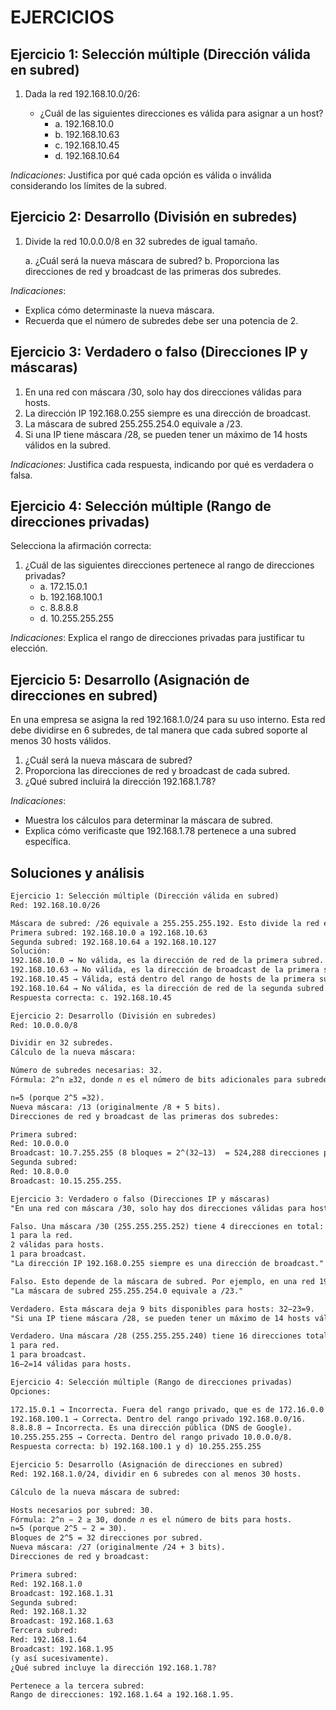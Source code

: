 # EJERCICIOS

## Ejercicio 1: Selección múltiple (Dirección válida en subred)

1. Dada la red 192.168.10.0/26:

    - ¿Cuál de las siguientes direcciones es válida para asignar a un host?
        - a. 192.168.10.0
        - b. 192.168.10.63
        - c. 192.168.10.45
        - d. 192.168.10.64

_Indicaciones_: Justifica por qué cada opción es válida o inválida considerando los límites de la subred.

## Ejercicio 2: Desarrollo (División en subredes)

1. Divide la red 10.0.0.0/8 en 32 subredes de igual tamaño.

    a. ¿Cuál será la nueva máscara de subred?
    b. Proporciona las direcciones de red y broadcast de las primeras dos subredes.

_Indicaciones_:

- Explica cómo determinaste la nueva máscara.
- Recuerda que el número de subredes debe ser una potencia de 2.

## Ejercicio 3: Verdadero o falso (Direcciones IP y máscaras)

1. En una red con máscara /30, solo hay dos direcciones válidas para hosts.
2. La dirección IP 192.168.0.255 siempre es una dirección de broadcast.
3. La máscara de subred 255.255.254.0 equivale a /23.
4. Si una IP tiene máscara /28, se pueden tener un máximo de 14 hosts válidos en la subred.

_Indicaciones_: Justifica cada respuesta, indicando por qué es verdadera o falsa.

## Ejercicio 4: Selección múltiple (Rango de direcciones privadas)

Selecciona la afirmación correcta:

1. ¿Cuál de las siguientes direcciones pertenece al rango de direcciones privadas?
    - a. 172.15.0.1
    - b. 192.168.100.1
    - c. 8.8.8.8
    - d. 10.255.255.255

_Indicaciones_: Explica el rango de direcciones privadas para justificar tu elección.

## Ejercicio 5: Desarrollo (Asignación de direcciones en subred)

En una empresa se asigna la red 192.168.1.0/24 para su uso interno. Esta red debe dividirse en 6 subredes, de tal manera que cada subred soporte al menos 30 hosts válidos.

1. ¿Cuál será la nueva máscara de subred?
2. Proporciona las direcciones de red y broadcast de cada subred.
3. ¿Qué subred incluirá la dirección 192.168.1.78?

_Indicaciones_:

- Muestra los cálculos para determinar la máscara de subred.
- Explica cómo verificaste que 192.168.1.78 pertenece a una subred específica.

## Soluciones y análisis

```txt
Ejercicio 1: Selección múltiple (Dirección válida en subred)
Red: 192.168.10.0/26

Máscara de subred: /26 equivale a 255.255.255.192. Esto divide la red en bloques de 64 direcciones:
Primera subred: 192.168.10.0 a 192.168.10.63
Segunda subred: 192.168.10.64 a 192.168.10.127
Solución:
192.168.10.0 → No válida, es la dirección de red de la primera subred.
192.168.10.63 → No válida, es la dirección de broadcast de la primera subred.
192.168.10.45 → Válida, está dentro del rango de hosts de la primera subred.
192.168.10.64 → No válida, es la dirección de red de la segunda subred.
Respuesta correcta: c. 192.168.10.45
```

```txt
Ejercicio 2: Desarrollo (División en subredes)
Red: 10.0.0.0/8

Dividir en 32 subredes.
Cálculo de la nueva máscara:

Número de subredes necesarias: 32.
Fórmula: 2^n ≥32, donde 𝑛 es el número de bits adicionales para subredes.

n=5 (porque 2^5 =32).
Nueva máscara: /13 (originalmente /8 + 5 bits).
Direcciones de red y broadcast de las primeras dos subredes:

Primera subred:
Red: 10.0.0.0
Broadcast: 10.7.255.255 (8 bloques = 2^(32−13)  = 524,288 direcciones por subred).
Segunda subred:
Red: 10.8.0.0
Broadcast: 10.15.255.255.
```

```txt
Ejercicio 3: Verdadero o falso (Direcciones IP y máscaras)
"En una red con máscara /30, solo hay dos direcciones válidas para hosts."

Falso. Una máscara /30 (255.255.255.252) tiene 4 direcciones en total:
1 para la red.
2 válidas para hosts.
1 para broadcast.
"La dirección IP 192.168.0.255 siempre es una dirección de broadcast."

Falso. Esto depende de la máscara de subred. Por ejemplo, en una red 192.168.0.0/23, 192.168.0.255 es una dirección válida de host.
"La máscara de subred 255.255.254.0 equivale a /23."

Verdadero. Esta máscara deja 9 bits disponibles para hosts: 32−23=9.
"Si una IP tiene máscara /28, se pueden tener un máximo de 14 hosts válidos en la subred."

Verdadero. Una máscara /28 (255.255.255.240) tiene 16 direcciones totales:
1 para red.
1 para broadcast.
16−2=14 válidas para hosts.
```

```txt
Ejercicio 4: Selección múltiple (Rango de direcciones privadas)
Opciones:

172.15.0.1 → Incorrecta. Fuera del rango privado, que es de 172.16.0.0 a 172.31.255.255.
192.168.100.1 → Correcta. Dentro del rango privado 192.168.0.0/16.
8.8.8.8 → Incorrecta. Es una dirección pública (DNS de Google).
10.255.255.255 → Correcta. Dentro del rango privado 10.0.0.0/8.
Respuesta correcta: b) 192.168.100.1 y d) 10.255.255.255
```

```txt
Ejercicio 5: Desarrollo (Asignación de direcciones en subred)
Red: 192.168.1.0/24, dividir en 6 subredes con al menos 30 hosts.

Cálculo de la nueva máscara de subred:

Hosts necesarios por subred: 30.
Fórmula: 2^n − 2 ≥ 30, donde 𝑛 es el número de bits para hosts.
n=5 (porque 2^5 − 2 = 30).
Bloques de 2^5 = 32 direcciones por subred.
Nueva máscara: /27 (originalmente /24 + 3 bits).
Direcciones de red y broadcast:

Primera subred:
Red: 192.168.1.0
Broadcast: 192.168.1.31
Segunda subred:
Red: 192.168.1.32
Broadcast: 192.168.1.63
Tercera subred:
Red: 192.168.1.64
Broadcast: 192.168.1.95
(y así sucesivamente).
¿Qué subred incluye la dirección 192.168.1.78?

Pertenece a la tercera subred:
Rango de direcciones: 192.168.1.64 a 192.168.1.95.
```
